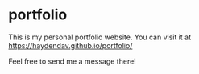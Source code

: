 # portfolio

This is my personal portfolio website. You can visit it at https://haydendav.github.io/portfolio/

Feel free to send me a message there!